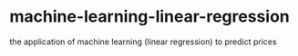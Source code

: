 # machine-learning-linear-regression
the application of machine learning (linear regression) to predict prices

